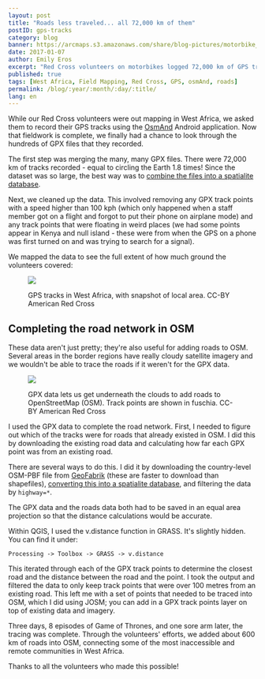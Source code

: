 ```yaml
---
layout: post
title: "Roads less traveled... all 72,000 km of them"
postID: gps-tracks
category: blog
banner: https://arcmaps.s3.amazonaws.com/share/blog-pictures/motorbike_road.png
date: 2017-01-07
author: Emily Eros
excerpt: "Red Cross volunteers on motorbikes logged 72,000 km of GPS tracks in West Africa. Here's what we did with the data, and how we did it."
published: true
tags: [West Africa, Field Mapping, Red Cross, GPS, osmAnd, roads]
permalink: /blog/:year/:month/:day/:title/
lang: en
---
```


While our Red Cross volunteers were out mapping in West Africa, we asked them to record their GPS tracks using the [OsmAnd](http://osmand.net/) Android application. Now that fieldwork is complete, we finally had a chance to look through the hundreds of GPX files that they recorded.

The first step was merging the many, many GPX files. There were 72,000 km of tracks recorded - equal to circling the Earth 1.8 times! Since the dataset was so large, the best way was to [combine the files into a spatialite database](https://github.com/ptrv/gpx2spatialite).

Next, we cleaned up the data. This involved removing any GPX track points with a speed higher than 100 kph (which only happened when a staff member got on a flight and forgot to put their phone on airplane mode) and any track points that were floating in weird places (we had some points appear in Kenya and null island - these were from when the GPS on a phone was first turned on and was trying to search for a signal).

We mapped the data to see the full extent of how much ground the volunteers covered:

<figure>
<a href="https://arcmaps.s3.amazonaws.com/share/blog-pictures/gpx-tracks-compressed.png">
<img src="https://arcmaps.s3.amazonaws.com/share/blog-pictures/gpx-tracks-compressed.png"></a>
<p class="caption">GPS tracks in West Africa, with snapshot of local area. CC-BY American Red Cross</p>
</figure>

## Completing the road network in OSM

These data aren't just pretty; they're also useful for adding roads to OSM. Several areas in the border regions have really cloudy satellite imagery and we wouldn't be able to trace the roads if it weren't for the GPX data.

<figure>
<img src="https://arcmaps.s3.amazonaws.com/share/blog-pictures/trace_roads.png">
<p class="caption">GPX data lets us get underneath the clouds to add roads to OpenStreetMap (OSM). Track points are shown in fuschia. CC-BY American Red Cross</p>
</figure>

I used the GPX data to complete the road network. First, I needed to figure out which of the tracks were for roads that already existed in OSM. I did this by downloading the existing road data and calculating how far each GPX point was from an existing road.

There are several ways to do this. I did it by downloading the country-level OSM-PBF file from [GeoFabrik](http://download.geofabrik.de/) (these are faster to download than shapefiles), [converting this into a spatialite database](https://github.com/AmericanRedCross/workflows/blob/master/converting_pbf_into_spatialite.md), and filtering the data by `highway=*`.

The GPX data and the roads data both had to be saved in an equal area projection so that the distance calculations would be accurate.

Within QGIS, I used the v.distance function in GRASS. It's slightly hidden. You can find it under:

`Processing -> Toolbox -> GRASS -> v.distance`

This iterated through each of the GPX track points to determine the closest road and the distance between the road and the point. I took the output and filtered the data to only keep track points that were over 100 metres from an existing road. This left me with a set of points that needed to be traced into OSM, which I did using JOSM; you can add in a GPX track points layer on top of existing data and imagery.

Three days, 8 episodes of Game of Thrones, and one sore arm later, the tracing was complete. Through the volunteers' efforts, we added about 600 km of roads into OSM, connecting some of the most inaccessible and remote communities in West Africa.

Thanks to all the volunteers who made this possible!
